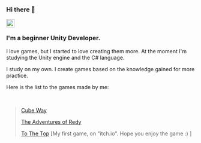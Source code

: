 ### Hi there 👋

<a href="https://www.linkedin.com/in/tigran-avagyan-483864236/">
  <img align="left" alt="Abhishek's LinkedIN" width="22px" src="[https://raw.githubusercontent.com/peterthehan/peterthehan/master/assets/linkedin.svg](https://upload.wikimedia.org/wikipedia/commons/8/81/LinkedIn_icon.svg)" />
</a>

<br />

### I'm a beginner Unity Developer. 

I love games, but I started to love creating them more.
At the moment I'm studying the Unity engine and the C# language.

I study on my own. I create games based on the knowledge gained for more practice.

Here is the list to the games made by me:

<br />

>  [Cube Way](https://github.com/Tigran199625/Cube_Way)
>  
>  [The Adventures of Redy](https://github.com/Tigran199625/The_Adventures_of_Redy)
>  
>  [To The Top](https://tigran-avagyan.itch.io/to-the-top) 
   [My first game, on "itch.io". Hope you enjoy the game :) ]
